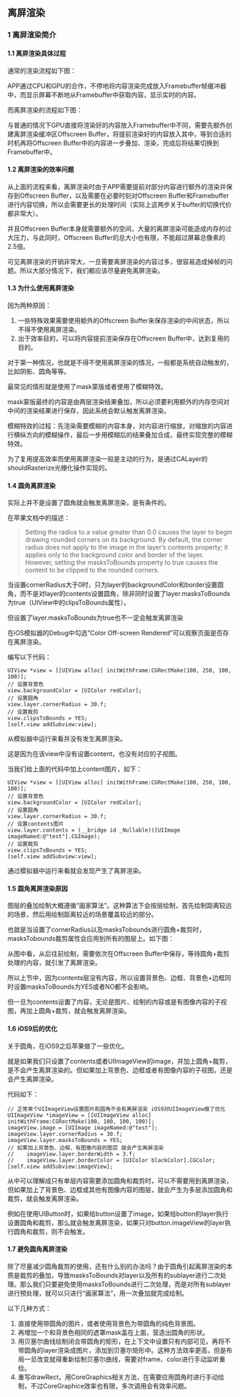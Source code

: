 ## 离屏渲染

### 1 离屏渲染简介

#### 1.1 离屏渲染具体过程

通常的渲染流程如下图：



APP通过CPU和GPU的合作，不停地将内容渲染完成放入Framebuffer帧缓冲器中，而显示屏幕不断地从Framebuffer中获取内容，显示实时的内容。

而离屏渲染的流程如下图：



与普通的情况下GPU直接将渲染好的内容放入Framebuffer中不同，需要先额外创建离屏渲染缓冲区Offscreen Buffer，将提前渲染好的内容放入其中，等到合适的时机再将Offscreen Buffer中的内容进一步叠加、渲染，完成后将结果切换到Framebuffer中。



#### 1.2 离屏渲染的效率问题

从上面的流程来看，离屏渲染时由于APP需要提前对部分内容进行额外的渲染并保存到Offscreen Buffer，以及需要在必要时刻对Offscreen Buffer和Framebuffer进行内容切换，所以会需要更长的处理时间（实际上这两步关于buffer的切换代价都非常大）。

并且Offscreen Buffer本身就需要额外的空间，大量的离屏渲染可能造成内存的过大压力，与此同时，Offscreen Buffer的总大小也有限，不能超过屏幕总像素的2.5倍。

可见离屏渲染的开销非常大，一旦需要离屏渲染的内容过多，很容易造成掉帧的问题。所以大部分情况下，我们都应该尽量避免离屏渲染。



#### 1.3 为什么使用离屏渲染

因为两种原因：

1. 一些特殊效果需要使用额外的Offscreen Buffer来保存渲染的中间状态，所以不得不使用离屏渲染。
2. 出于效率目的，可以将内容提前渲染保存在Offscreen Buffer中，达到复用的目的。

对于第一种情况，也就是不得不使用离屏渲染的情况，一般都是系统自动触发的，比如阴影、圆角等等。

最常见的情形就是使用了mask蒙版或者使用了模糊特效。

mask蒙版最终的内容是由两层渲染结果叠加，所以必须要利用额外的内存空间对中间的渲染结果进行保存，因此系统会默认触发离屏渲染。

模糊特效的过程：先渲染需要模糊的内容本身，对内容进行缩放，对缩放的内容进行横纵方向的模糊操作，最后一步用模糊后的结果叠加合成，最终实现完整的模糊特效。

为了复用提高效率而使用离屏渲染一般是主动的行为，是通过CALayer的shouldRasterize光栅化操作实现的。



#### 1.4 圆角离屏渲染

实际上并不是设置了圆角就会触发离屏渲染，是有条件的。

在苹果文档中的描述：

> Setting the radius to a value greater than 0.0 causes the layer to begin drawing rounded corners on its background. By default, the corner radius does not apply to the image in the layer’s contents property; it applies only to the background color and border of the layer. However, setting the masksToBounds property to true causes the content to be clipped to the rounded corners.

当设置cornerRadius大于0时，只为layer的backgroundColor和border设置圆角，而不是对layer的contents设置圆角，除非同时设置了layer.masksToBounds为true（UIView中的clipsToBounds属性）。

但设置了layer.masksToBounds为true也不一定会触发离屏渲染

在iOS模拟器的Debug中勾选“Color Off-screen Rendered”可以观察页面是否存在离屏渲染。

编写以下代码：

```
UIView *view = [[UIView alloc] initWithFrame:CGRectMake(100, 250, 100, 100)];
// 设置背景色
view.backgroundColor = [UIColor redColor];
// 设置圆角
view.layer.cornerRadius = 30.f;
// 设置裁剪
view.clipsToBounds = YES;
[self.view addSubview:view];
```

从模拟器中运行来看并没有发生离屏渲染。

这是因为在该view中没有设置content，也没有对应的子视图。

当我们给上面的代码中加上content图片，如下：

```
UIView *view = [[UIView alloc] initWithFrame:CGRectMake(100, 250, 100, 100)];
// 设置背景色
view.backgroundColor = [UIColor redColor];
// 设置圆角
view.layer.cornerRadius = 30.f;
// 设置contents图片
view.layer.contents = (__bridge id _Nullable)([UIImage imageNamed:@"test"].CGImage);
// 设置裁剪
view.clipsToBounds = YES;
[self.view addSubview:view];
```

通过模拟器中运行来看就会发现产生了离屏渲染。



#### 1.5 圆角离屏渲染原因

图层的叠加绘制大概遵循“画家算法”。这种算法下会按层绘制，首先绘制距离较远的场景，然后用绘制距离较近的场景覆盖较远的部分。

也就是当设置了cornerRadius以及masksTobounds进行圆角+裁剪时，masksTobounds裁剪属性会应用到所有的图层上。如下图：



从图中看，从后往前绘制，需要依次在Offscreen Buffer中保存，等待圆角+裁剪处理的内容，就引发了离屏渲染。

所以上节中，因为contents层没有内容，所以设置背景色、边框、背景色+边框同时设置masksToBounds为YES或者NO都不会影响。

但一旦为contents设置了内容，无论是图片、绘制的内容或是有图像内容的子视图，再加上圆角+裁剪，就会触发离屏渲染。



#### 1.6 iOS9后的优化

关于圆角，在iOS9之后苹果做了一些优化。

就是如果我们只设置了contents或者UIImageView的image，并加上圆角+裁剪，是不会产生离屏渲染的。但如果加上背景色、边框或者有图像内容的子视图，还是会产生离屏渲染。

代码如下：

```
// 正常单个UIImageView设置图片和圆角不会有离屏渲染 iOS9对UIImageView做了优化
UIImageView *imageView = [[UIImageView alloc] initWithFrame:CGRectMake(100, 100, 100, 100)];
imageView.image = [UIImage imageNamed:@"test"];
imageView.layer.cornerRadius = 30.f;
imageView.layer.masksToBounds = YES;
// 如果加上背景色、边框、有图像内容的图层 就会产生离屏渲染
//    imageView.layer.borderWidth = 3.f;
//    imageView.layer.borderColor = [UIColor blackColor].CGColor;
[self.view addSubview:imageView];
```

从中可以理解成只有单层内容需要添加圆角和裁剪时，可以不需要用到离屏渲染，但如果加上了背景色、边框或其他有图像内容的图层，就会产生为多层添加圆角和裁剪，就会触发离屏渲染。

例如在使用UIButton时，如果给button设置了image，如果给button的layer执行设置圆角和裁剪，那么就会触发离屏渲染，如果只对button.imageView的layer执行圆角和裁剪，则不会触发。



#### 1.7 避免圆角离屏渲染

除了尽量减少圆角裁剪的使用，还有什么别的办法吗？由于圆角引起离屏渲染的本质是裁剪的叠加，导致masksToBounds对layer以及所有的sublayer进行二次处理。那么我们只要避免使用masksToBounds进行二次处理，而是对所有sublayer进行预处理，就可以只进行“画家算法”，用一次叠加就完成绘制。

以下几种方式：

1. 直接使用带圆角的图片，或者使用背景色为带圆角的纯色背景图。
2. 再增加一个和背景色相同的遮罩mask盖在上面，营造出圆角的形状。
3. 用贝塞尔曲线绘制闭合带圆角的矩形，在上下文中设置只有内部可见，再将不带圆角的layer渲染成图片，添加到贝塞尔矩形中。这种方法效率更高，但是布局一旦改变就得重新绘制贝塞尔曲线，需要对frame、color进行手动监听重绘。
4. 重写drawRect，用CoreGraphics相关方法，在需要应用圆角时进行手动绘制，不过CoreGraphice效率也有限，多次调用会有效率问题。






















